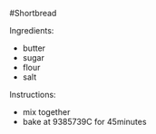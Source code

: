 #Shortbread

Ingredients:
* butter
* sugar
* flour
* salt

Instructions:
* mix together
* bake at 9385739C for 45minutes
